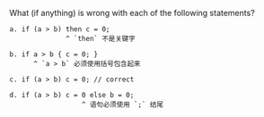What (if anything) is wrong with each of the following statements?

```
a. if (a > b) then c = 0;
              ^ `then` 不是关键字

b. if a > b { c = 0; }
      ^ `a > b` 必须使用括号包含起来

c. if (a > b) c = 0; // correct

d. if (a > b) c = 0 else b = 0;
                  ^ 语句必须使用 `;` 结尾 
```
